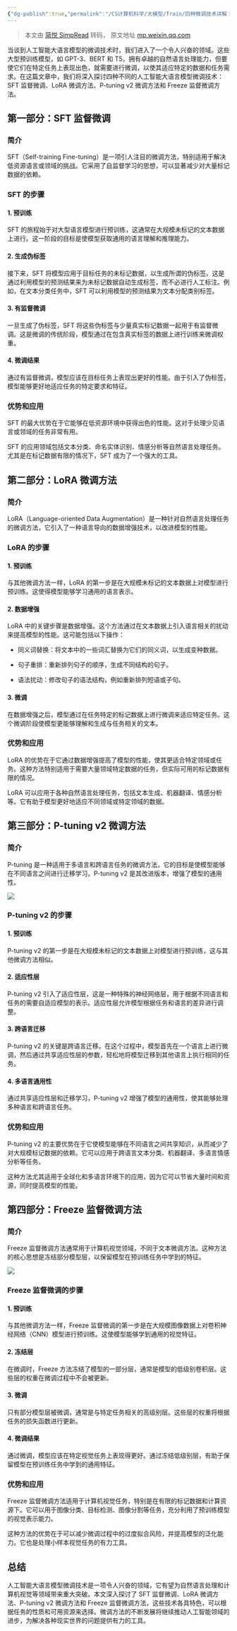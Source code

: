 ```yaml
---
{"dg-publish":true,"permalink":"/CS计算机科学/大模型/Train/四种微调技术详解：SFT 监督微调、LoRA 微调、P-tuning v2、Freeze 监督微调方法/","noteIcon":"","created":"2025-07-31T10:00:46.927+08:00","updated":"2025-01-27T13:15:45.000+08:00"}
---
```


> 本文由 [简悦 SimpRead](http://ksria.com/simpread/) 转码， 原文地址 [mp.weixin.qq.com](https://mp.weixin.qq.com/s?__biz=Mzg2NzEwMjI0Mw==&mid=2247499396&idx=1&sn=8fec0b23f10366386c991efc0b491709&chksm=cf800d6cf4709103a998b82625bb19fdd0d0222f871b95fe77059fc482f71d712cbf8bc37d06#rd)

当谈到人工智能大语言模型的微调技术时，我们进入了一个令人兴奋的领域。这些大型预训练模型，如 GPT-3、BERT 和 T5，拥有卓越的自然语言处理能力，但要使它们在特定任务上表现出色，就需要进行微调，以使其适应特定的数据和任务需求。在这篇文章中，我们将深入探讨四种不同的人工智能大语言模型微调技术：SFT 监督微调、LoRA 微调方法、P-tuning v2 微调方法和 Freeze 监督微调方法。

**第一部分：SFT 监督微调**
-----------------
### **简介**

SFT（Self-training Fine-tuning）是一项引人注目的微调方法，特别适用于解决低资源语言或领域的挑战。它采用了自监督学习的思想，可以显著减少对大量标记数据的依赖。

### **SFT 的步骤**

#### 1. 预训练

SFT 的旅程始于对大型语言模型进行预训练，这通常在大规模未标记的文本数据上进行。这一阶段的目标是使模型获取通用的语言理解和推理能力。

#### 2. 生成伪标签

接下来，SFT 将模型应用于目标任务的未标记数据，以生成所谓的伪标签。这是通过利用模型的预测结果来为未标记数据自动生成标签，而不必进行人工标注。例如，在文本分类任务中，SFT 可以利用模型的预测结果为文本分配类别标签。

#### 3. 有监督微调

一旦生成了伪标签，SFT 将这些伪标签与少量真实标记数据一起用于有监督微调。这是微调的传统阶段，模型通过在包含真实标签的数据上进行训练来微调权重。

#### 4. 微调结果

通过有监督微调，模型应该在目标任务上表现出更好的性能。由于引入了伪标签，模型能够更好地适应任务的特定要求和特征。

### **优势和应用**

SFT 的最大优势在于它能够在低资源环境中获得出色的性能。这对于处理少见语言或领域的任务非常有用。

SFT 的应用领域包括文本分类、命名实体识别、情感分析等自然语言处理任务。尤其是在标记数据有限的情况下，SFT 成为了一个强大的工具。

**第二部分：LoRA 微调方法**
------------------

### **简介**

LoRA（Language-oriented Data Augmentation）是一种针对自然语言处理任务的微调方法，它引入了一种语言导向的数据增强技术，以改进模型的性能。

### **LoRA 的步骤**

#### 1. 预训练

与其他微调方法一样，LoRA 的第一步是在大规模未标记的文本数据上对模型进行预训练。这使得模型能够学习通用的语言表示。

#### 2. 数据增强

LoRA 中的关键步骤是数据增强。这个方法通过在文本数据上引入语言相关的扰动来提高模型的性能。这可能包括以下操作：

*   同义词替换：将文本中的一些词汇替换为它们的同义词，以生成变种数据。
    
*   句子重排：重新排列句子的顺序，生成不同结构的句子。
    
*   语法扰动：修改句子的语法结构，例如重新排列短语或子句。
    

#### 3. 微调

在数据增强之后，模型通过在任务特定的标记数据上进行微调来适应特定任务。这个微调阶段使模型更能够理解和生成与任务相关的文本。

### **优势和应用**

LoRA 的优势在于它通过数据增强提高了模型的性能，使其更适合特定领域或任务。这种方法特别适用于需要大量领域特定数据的任务，但实际可用的标记数据有限的情况。

LoRA 可以应用于各种自然语言处理任务，包括文本生成、机器翻译、情感分析等。它有助于模型更好地适应不同领域或特定领域的数据。

**第三部分：P-tuning v2 微调方法**
-------------------------

### **简介**

P-tuning 是一种适用于多语言和跨语言任务的微调方法，它的目标是使模型能够在不同语言之间进行迁移学习。P-tuning v2 是其改进版本，增强了模型的通用性。

![](/img/user/Z-attach/640-130.png)

### **P-tuning v2 的步骤**

#### 1. 预训练

P-tuning v2 的第一步是在大规模未标记的文本数据上对模型进行预训练，这与其他微调方法相似。

#### 2. 适应性层

P-tuning v2 引入了适应性层，这是一种特殊的神经网络层，用于根据不同语言和任务的需要自适应模型的表示。适应性层允许模型根据任务和语言的差异进行调整。

#### 3. 跨语言迁移

P-tuning v2 的关键是跨语言迁移。在这个过程中，模型首先在一个语言上进行微调，然后通过共享适应性层的参数，轻松地将模型迁移到其他语言上执行相同的任务。

#### 4. 多语言通用性

通过共享适应性层和迁移学习，P-tuning v2 增强了模型的通用性，使其能够处理多种语言和跨语言任务。

### **优势和应用**

P-tuning v2 的主要优势在于它使模型能够在不同语言之间共享知识，从而减少了对大规模标记数据的依赖。它可以应用于跨语言文本分类、机器翻译、多语言情感分析等任务。

这种方法尤其适用于全球化和多语言环境下的应用，因为它可以节省大量时间和资源，同时提高模型的性能。

**第四部分：Freeze 监督微调方法**
----------------------

### **简介**

Freeze 监督微调方法通常用于计算机视觉领域，不同于文本微调方法。这种方法的核心思想是冻结部分模型层，以保留模型在预训练任务中学到的特征。

![](/img/user/Z-attach/640-131.png)

### **Freeze 监督微调的步骤**

#### 1. 预训练

与其他微调方法一样，Freeze 监督微调的第一步是在大规模图像数据上对卷积神经网络（CNN）模型进行预训练。这使模型能够学到通用的视觉特征。

#### 2. 冻结层

在微调时，Freeze 方法冻结了模型的一部分层，通常是模型的低级别卷积层。这些层的权重在微调过程中不会被更新。

#### 3. 微调

只有部分模型层被微调，通常是与特定任务相关的高级别层。这些层的权重将根据任务的损失函数进行更新。

#### 4. 微调结果

通过微调，模型应该在特定视觉任务上表现得更好。通过冻结低级别层，有助于保留模型在预训练任务中学到的通用特征。

### **优势和应用**

Freeze 监督微调方法适用于计算机视觉任务，特别是在有限的标记数据和计算资源下。它可以用于图像分类、目标检测、图像分割等任务，充分利用了预训练模型的视觉表示能力。

这种方法的优势在于可以减少微调过程中的过度拟合风险，并提高模型的泛化能力。它也是处理小样本视觉任务的有力工具。

**总结**
------

人工智能大语言模型微调技术是一项令人兴奋的领域，它有望为自然语言处理和计算机视觉等领域带来重大突破。本文深入探讨了 SFT 监督微调、LoRA 微调方法、P-tuning v2 微调方法和 Freeze 监督微调方法，这些技术各具特色，可以根据任务的性质和可用资源来选择。微调方法的不断发展将继续推动人工智能领域的进步，为解决各种现实世界的问题提供有力的工具。